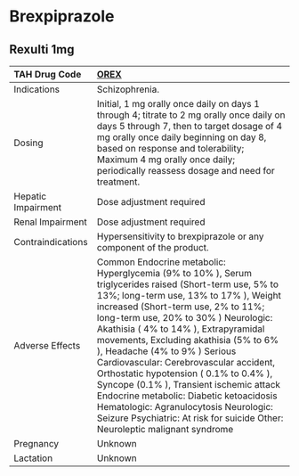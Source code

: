 # Brexpiprazole

## Rexulti 1mg

| TAH Drug Code      | [OREX](https://www.tahsda.org.tw/drugs/hissearch.php?drug_code=OREX)                                                                                                                                                                                                                                                                                                                                                                                                                                                                                                                                                                                |
|:-------------------|:----------------------------------------------------------------------------------------------------------------------------------------------------------------------------------------------------------------------------------------------------------------------------------------------------------------------------------------------------------------------------------------------------------------------------------------------------------------------------------------------------------------------------------------------------------------------------------------------------------------------------------------------------|
| Indications        | Schizophrenia.                                                                                                                                                                                                                                                                                                                                                                                                                                                                                                                                                                                                                                      |
| Dosing             | Initial, 1 mg orally once daily on days 1 through 4; titrate to 2 mg orally once daily on days 5 through 7, then to target dosage of 4 mg orally once daily beginning on day 8, based on response and tolerability; Maximum 4 mg orally once daily; periodically reassess dosage and need for treatment.                                                                                                                                                                                                                                                                                                                                            |
| Hepatic Impairment | Dose adjustment required                                                                                                                                                                                                                                                                                                                                                                                                                                                                                                                                                                                                                            |
| Renal Impairment   | Dose adjustment required                                                                                                                                                                                                                                                                                                                                                                                                                                                                                                                                                                                                                            |
| Contraindications  | Hypersensitivity to brexpiprazole or any component of the product.                                                                                                                                                                                                                                                                                                                                                                                                                                                                                                                                                                                  |
| Adverse Effects    | Common Endocrine metabolic: Hyperglycemia (9% to 10% ), Serum triglycerides raised (Short-term use, 5% to 13%; long-term use, 13% to 17% ), Weight increased (Short-term use, 2% to 11%; long-term use, 20% to 30% ) Neurologic: Akathisia ( 4% to 14% ), Extrapyramidal movements, Excluding akathisia (5% to 6% ), Headache (4% to 9% ) Serious Cardiovascular: Cerebrovascular accident, Orthostatic hypotension ( 0.1% to 0.4% ), Syncope (0.1% ), Transient ischemic attack Endocrine metabolic: Diabetic ketoacidosis Hematologic: Agranulocytosis Neurologic: Seizure Psychiatric: At risk for suicide Other: Neuroleptic malignant syndrome |
| Pregnancy          | Unknown                                                                                                                                                                                                                                                                                                                                                                                                                                                                                                                                                                                                                                             |
| Lactation          | Unknown                                                                                                                                                                                                                                                                                                                                                                                                                                                                                                                                                                                                                                             |

